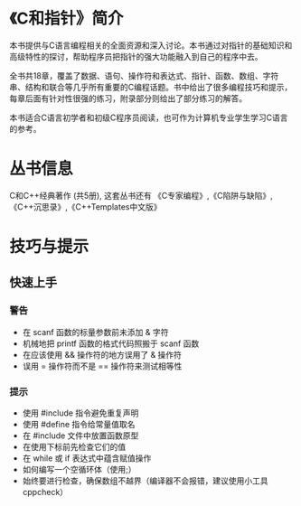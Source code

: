 # 《C和指针》简介

本书提供与C语言编程相关的全面资源和深入讨论。本书通过对指针的基础知识和高级特性的探讨，帮助程序员把指针的强大功能融入到自己的程序中去。

全书共18章，覆盖了数据、语句、操作符和表达式、指针、函数、数组、字符串、结构和联合等几乎所有重要的C编程话题。书中给出了很多编程技巧和提示，每章后面有针对性很强的练习，附录部分则给出了部分练习的解答。

本书适合C语言初学者和初级C程序员阅读，也可作为计算机专业学生学习C语言的参考。

# 丛书信息

C和C++经典著作 (共5册), 这套丛书还有 《C专家编程》,《C陷阱与缺陷》,《C++沉思录》,《C++Templates中文版》

# 技巧与提示

## 快速上手

### 警告

- 在 scanf 函数的标量参数前未添加 & 字符
- 机械地把 printf 函数的格式代码照搬于 scanf 函数
- 在应该使用 && 操作符的地方误用了 & 操作符
- 误用 = 操作符而不是 == 操作符来测试相等性

### 提示

- 使用 #include 指令避免重复声明
- 使用 #define 指令给常量值取名
- 在 #include 文件中放置函数原型
- 在使用下标前先检查它们的值
- 在 while 或 if 表达式中蕴含赋值操作
- 如何编写一个空循环体（使用;）
- 始终要进行检查，确保数组不越界（编译器不会报错，建议使用小工具 cppcheck）
